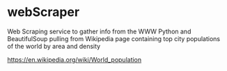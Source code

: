 # webScraper
Web Scraping service to gather info from the WWW
Python and BeautifulSoup
pulling from Wikipedia page containing top city populations of the world by area and density

https://en.wikipedia.org/wiki/World_population
